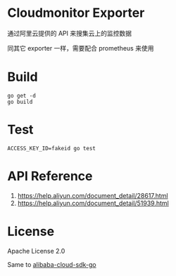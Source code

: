 # Cloudmonitor Exporter

通过阿里云提供的 API 来搜集云上的监控数据

同其它 exporter 一样，需要配合 prometheus 来使用

# Build
```
go get -d
go build
```

# Test
```
ACCESS_KEY_ID=fakeid go test
```

# API Reference
1. https://help.aliyun.com/document_detail/28617.html
2. https://help.aliyun.com/document_detail/51939.html

# License

Apache License 2.0

Same to [alibaba-cloud-sdk-go](https://github.com/aliyun/alibaba-cloud-sdk-go)
